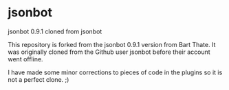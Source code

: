 jsonbot
=======

jsonbot 0.9.1 cloned from jsonbot

This repository is forked from the jsonbot 0.9.1 version from Bart Thate.
It was originally cloned from the Github user jsonbot before their account went offline.

I have made some minor corrections to pieces of code in the plugins so it is not a perfect clone. ;)
